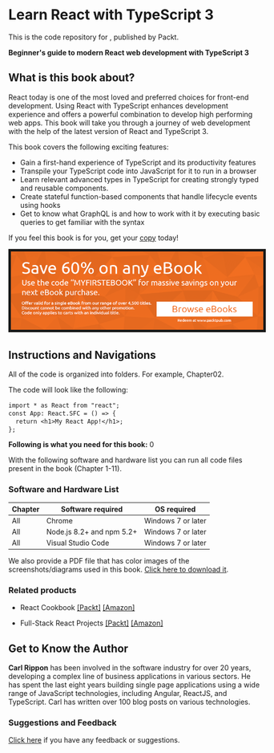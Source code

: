 # Learn React with TypeScript 3

<a href="https://www.packtpub.com/web-development/learn-react-typescript-3?utm_source=github&utm_medium=repository&utm_campaign="><img src="" alt="" height="256px" align="right"></a>

This is the code repository for [](https://www.packtpub.com/web-development/learn-react-typescript-3?utm_source=github&utm_medium=repository&utm_campaign=), published by Packt.

**Beginner's guide to modern React web development with TypeScript 3**

## What is this book about?
React today is one of the most loved and preferred choices for front-end development. Using React with TypeScript enhances development experience and offers a powerful combination to develop high performing web apps. This book will take you through a journey of web development with the help of the latest version of React and TypeScript 3.

This book covers the following exciting features:
* Gain a first-hand experience of TypeScript and its productivity features 
* Transpile your TypeScript code into JavaScript for it to run in a browser 
* Learn relevant advanced types in TypeScript for creating strongly typed and reusable components.
* Create stateful function-based components that handle lifecycle events using hooks 
* Get to know what GraphQL is and how to work with it by executing basic queries to get familiar with the syntax


If you feel this book is for you, get your [copy](https://www.amazon.com/dp/1789610257) today!

<a href="https://www.packtpub.com/?utm_source=github&utm_medium=banner&utm_campaign=GitHubBanner"><img src="https://raw.githubusercontent.com/PacktPublishing/GitHub/master/GitHub.png" 
alt="https://www.packtpub.com/" border="5" /></a>

## Instructions and Navigations
All of the code is organized into folders. For example, Chapter02.

The code will look like the following:
```
import * as React from "react";
const App: React.SFC = () => {
  return <h1>My React App!</h1>;
};
```

**Following is what you need for this book:**
0

With the following software and hardware list you can run all code files present in the book (Chapter 1-11).
### Software and Hardware List
| Chapter | Software required | OS required |
| -------- | ------------------------------------ | ----------------------------------- |
| All | Chrome | Windows 7 or later |
| All | Node.js 8.2+ and npm 5.2+ | Windows 7 or later |
| All | Visual Studio Code | Windows 7 or later |


We also provide a PDF file that has color images of the screenshots/diagrams used in this book. [Click here to download it](https://www.packtpub.com/sites/default/files/downloads/9781789610253_ColorImages.pdf).

### Related products
* React Cookbook  [[Packt]](https://india.packtpub.com/in//web-development/react-cookbook?utm_source=github&utm_medium=repository&utm_campaign=) [[Amazon]](https://www.amazon.com/dp/1783980729)

* Full-Stack React Projects  [[Packt]](https://india.packtpub.com/in//web-development/full-stack-react-projects?utm_source=github&utm_medium=repository&utm_campaign=) [[Amazon]](https://www.amazon.com/dp/1788835530)

## Get to Know the Author
**Carl Rippon**
has been involved in the software industry for over 20 years, developing a complex line of business applications in various sectors. He has spent the last eight years building single page applications using a wide range of JavaScript technologies, including Angular, ReactJS, and TypeScript. Carl has written over 100 blog posts on various technologies.



### Suggestions and Feedback
[Click here](https://docs.google.com/forms/d/e/1FAIpQLSdy7dATC6QmEL81FIUuymZ0Wy9vH1jHkvpY57OiMeKGqib_Ow/viewform) if you have any feedback or suggestions.


